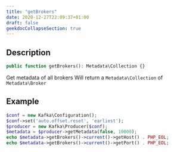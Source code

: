 ```yaml
---
title: "getBrokers"
date: 2020-12-27T22:09:37+01:00
draft: false
geekdocCollapseSection: true
---
```

## Description
```php
public function getBrokers(): Metadata\Collection {}
```
Get metadata of all brokers
Will return a `Metadata\Collection` of `Metadata\Broker`
## Example
```php
$conf = new Kafka\Configuration();
$conf->set('auto.offset.reset', 'earliest');
$producer = new Kafka\Producer($conf);
$metadata = $producer->getMetadata(false, 10000);
echo $metadata->getBrokers()->current()->getHost() . PHP_EOL;
echo $metadata->getBrokers()->current()->getPort() . PHP_EOL;
```